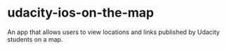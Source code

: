 # udacity-ios-on-the-map
An app that allows users to view locations and links published by Udacity students on a map.
